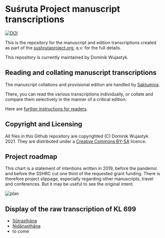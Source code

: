 # Suśruta Project manuscript transcriptions

[![DOI](https://zenodo.org/badge/305195084.svg)](https://zenodo.org/badge/latestdoi/305195084)

This is the repository for the manuscript and edition transcriptions created as part of the [sushrutaproject.org](http://sushrutaproject.org), q.v. for the full details.


This repository is currently maintained by Dominik Wujastyk. 

## Reading and collating manuscript transcriptions

The manuscript collations and provisional edition are handled by [Saktumiva](https://saktumiva.org/wiki/wujastyk/susrutasamhita/start).

There, you can read the various transcriptions individually, or collate and compare them selectively in the manner of a critical edition. 

Here are [further instructions for readers](https://saktumiva.org/wiki/users).

## Copyright and Licensing
All files in this Github repository are copyrighted (C) Dominik Wujastyk 2021.  They are distributed under a  [Creative Commons BY-SA](https://creativecommons.org/licenses/by-sa/4.0/) licence.

## Project roadmap

This chart is a statement of intentions written in 2019, before the pandemic and before the SSHRC cut one third of the requested grant funding.  There is therefore project slippage, especially regarding other manuscripts, travel and conferences.  But it may be useful to see the original intent. 

![plan](https://user-images.githubusercontent.com/762246/227660978-7a9a1f91-baa9-4595-adea-fb7fb8d964cb.png)



## Display of the raw transcription of KL 699
* [Sūtrasthāna](https://wujastyk.github.io/sushrutaproject/xml/01-su.su/kl_699_sutrasthana.xml)
* [Nidānasthāna](https://wujastyk.github.io/sushrutaproject/xml/02-su.ni/kl_699_nidanasthana.xml)
* to come
